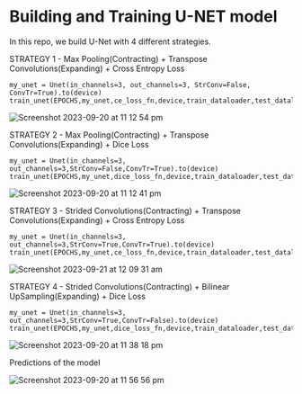 # Building and Training U-NET model


In this repo, we build U-Net with 4 different strategies.

STRATEGY 1 - Max Pooling(Contracting) + Transpose Convolutions(Expanding) + Cross Entropy Loss

```
my_unet = Unet(in_channels=3, out_channels=3, StrConv=False, ConvTr=True).to(device)
train_unet(EPOCHS,my_unet,ce_loss_fn,device,train_dataloader,test_dataloader)

```
![Screenshot 2023-09-20 at 11 12 54 pm](https://github.com/santule/ERA/assets/20509836/456a33ee-138d-412a-988e-848c3b03b125)



STRATEGY 2 -  Max Pooling(Contracting) + Transpose Convolutions(Expanding) + Dice Loss

```
my_unet = Unet(in_channels=3, out_channels=3,StrConv=False,ConvTr=True).to(device)
train_unet(EPOCHS,my_unet,dice_loss_fn,device,train_dataloader,test_dataloader)

```

![Screenshot 2023-09-20 at 11 12 41 pm](https://github.com/santule/ERA/assets/20509836/a0855d89-b563-4ba4-8dbf-c0c2d1cfaee2)


STRATEGY 3 -  Strided Convolutions(Contracting) + Transpose Convolutions(Expanding) + Cross Entropy Loss

```
my_unet = Unet(in_channels=3, out_channels=3,StrConv=True,ConvTr=True).to(device)
train_unet(EPOCHS,my_unet,ce_loss_fn,device,train_dataloader,test_dataloader)

```
![Screenshot 2023-09-21 at 12 09 31 am](https://github.com/santule/ERA/assets/20509836/5e078c73-0f61-4a7b-a3a2-6e880f6264df)

STRATEGY 4 -  Strided Convolutions(Contracting) + Bilinear UpSampling(Expanding) + Dice Loss

```
my_unet = Unet(in_channels=3, out_channels=3,StrConv=True,ConvTr=False).to(device)
train_unet(EPOCHS,my_unet,dice_loss_fn,device,train_dataloader,test_dataloader)

```
![Screenshot 2023-09-20 at 11 38 18 pm](https://github.com/santule/ERA/assets/20509836/e7f0ea93-ce8e-4a7c-a2ae-e34a2f28707c)

Predictions of the model


![Screenshot 2023-09-20 at 11 56 56 pm](https://github.com/santule/ERA/assets/20509836/63217045-fa47-4856-8979-0c46f4120432)
